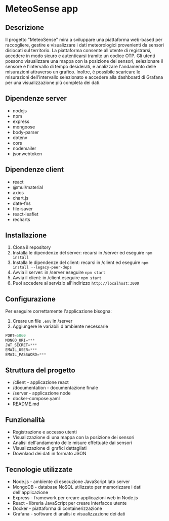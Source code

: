 # MeteoSense app
## Descrizione
Il progetto "MeteoSense" mira a sviluppare una piattaforma web-based per raccogliere, gestire e visualizzare i dati meteorologici provenienti da sensori dislocati sul territorio. La piattaforma consente all'utente di registrarsi, accedere in modo sicuro e autenticarsi tramite un codice OTP. Gli utenti possono visualizzare una mappa con la posizione dei sensori, selezionare il sensore e l'intervallo di tempo desiderati, e analizzare l'andamento delle misurazioni attraverso un grafico. Inoltre, è possibile scaricare le misurazioni dell'intervallo selezionato e accedere alla dashboard di Grafana per una visualizzazione più completa dei dati.
## Dipendenze server
* nodejs
* npm
* express
* mongoose
* body-parser
* dotenv
* cors
* nodemailer
* jsonwebtoken

## Dipendenze client
* react
* @mui/material
* axios
* chart.js
* date-fns
* file-saver
* react-leaflet
* recharts

## Installazione
1. Clona il repository
2. Installa le dipendenze del server: recarsi in /server ed eseguire `npm install`
3. Installa le dipendenze del client: recarsi in /client ed eseguire `npm install --legacy-peer-deps`
4. Avvia il server: in /server eseguire `npm start`
5. Avvia il client: in /client eseguire `npm start`
6. Puoi accedere al servizio all'indirizzo `http://localhost:3000`

## Configurazione
Per eseguire correttamente l'applicazione bisogna:
1. Creare un file `.env` in /server
2. Aggiungere le variabili d'ambiente necessarie
```javascript
PORT=5060
MONGO_URI=***
JWT_SECRET=***
EMAIL_USER=***
EMAIL_PASSWORD=***
```

## Struttura del progetto
* /client - applicazione react
* /documentation - documentazione finale
* /server - applicazione node
* docker-compose.yaml 
* README.md

## Funzionalità
* Registrazione e accesso utenti
* Visualizzazione di una mappa con la posizione dei sensori
* Analisi dell'andamento delle misure effettuate dai sensori
* Visualizzazione di grafici dettagliati
* Downlaod dei dati in formato JSON

## Tecnologie utilizzate
* Node.js - ambiente di esecuzione JavaScript lato server
* MongoDB - database NoSQL utilizzato per memorizzare i dati dell'applicazione
* Express - framework per creare applicazioni web in Node.js
* React - libreria JavaScript per creare interfacce utente
* Docker - piattaforma di containerizzazione
* Grafana - software di analisi e visualizzazione dei dati